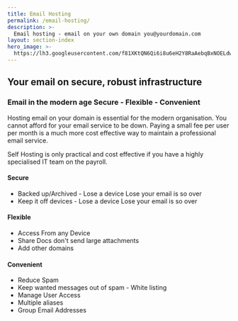 ```yaml
---
title: Email Hosting
permalink: /email-hosting/
description: >-
  Email hosting - email on your own domain you@yourdomain.com
layout: section-index
hero_image: >-
  https://lh3.googleusercontent.com/f81XKtQN6Qi6i8u6eH2Y8RaAebqBxNOELdwRmq1B7LWbT4SNnGPUXtKJDP-Ktrk7ORoUCon6zpIMThfYLz0=w1200-h500-c-rj-e30#.jpg
---
```


## Your email on secure, robust infrastructure

### Email in the modern age Secure - Flexible - Convenient

Hosting email on your domain is essential for the modern organisation. You cannot afford for your email service to be down. Paying a small fee per user per month is a much more cost effective way to maintain a professional email service.

Self Hosting is only practical and cost effective if you have a highly specialised IT team on the payroll.

#### Secure
* Backed up/Archived - Lose a device Lose your email is so over
* Keep it off devices - Lose a device Lose your email is so over

#### Flexible
* Access From any Device
* Share Docs don't send large attachments
* Add other domains


#### Convenient
* Reduce Spam
* Keep wanted messages out of spam - White listing
* Manage User Access
* Multiple aliases
* Group Email Addresses








